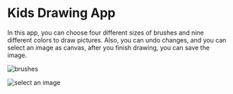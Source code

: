 # Kids Drawing App  
In this app, you can choose four different sizes of brushes and nine different colors to draw pictures. Also, you can undo changes, and you can select an image as canvas, after you finish drawing, you can save the image.  

![brushes](https://raw.githubusercontent.com/ConnorWuProjects/KidsDrawingApp/master/screenshots/brushes.png?token=GHSAT0AAAAAABQ2RQ6KICFMKPVSMZZ3U2FAYRJWHSQ)
      
![select an image](https://raw.githubusercontent.com/ConnorWuProjects/KidsDrawingApp/master/screenshots/select%20an%20image.png?token=GHSAT0AAAAAABQ2RQ6LNGMVEQJVKQ4P6VHQYRJWHCA)    

